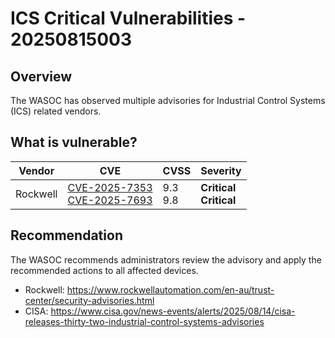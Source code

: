 # ICS Critical Vulnerabilities - 20250815003

## Overview

The WASOC has observed multiple advisories for Industrial Control Systems (ICS) related vendors.

## What is vulnerable?

| Vendor   | CVE                                                                                                                                  | CVSS         | Severity                       |
| -------- | ------------------------------------------------------------------------------------------------------------------------------------ | ------------ | ------------------------------ |
| Rockwell | [CVE-2025-7353](https://nvd.nist.gov/vuln/detail/CVE-2025-7353) <br> [CVE-2025-7693](https://nvd.nist.gov/vuln/detail/CVE-2025-7693) | 9.3 <br> 9.8 | **Critical** <br> **Critical** |

## Recommendation

The WASOC recommends administrators review the advisory and apply the recommended actions to all affected devices.

- Rockwell: <https://www.rockwellautomation.com/en-au/trust-center/security-advisories.html>
- CISA: <https://www.cisa.gov/news-events/alerts/2025/08/14/cisa-releases-thirty-two-industrial-control-systems-advisories>
